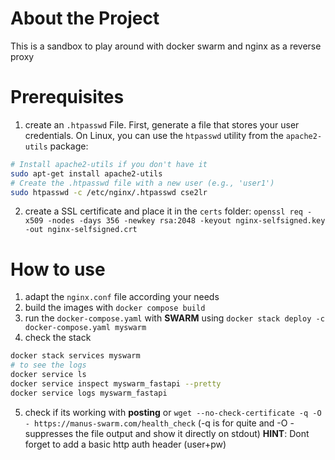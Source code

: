 



# About the Project

This is a sandbox to play around with docker swarm and nginx as a reverse proxy


# Prerequisites

1) create  an `.htpasswd` File. First, generate a file that stores your user credentials. On Linux, you can use the `htpasswd` utility from the `apache2-utils` package:
```bash
# Install apache2-utils if you don't have it 
sudo apt-get install apache2-utils  
# Create the .htpasswd file with a new user (e.g., 'user1') 
sudo htpasswd -c /etc/nginx/.htpasswd cse2lr
```
2) create a SSL certificate and place it in the `certs` folder:
`openssl req -x509 -nodes -days 356 -newkey rsa:2048 -keyout nginx-selfsigned.key -out nginx-selfsigned.crt`


# How to use

1) adapt the `nginx.conf` file according your needs
2) build the images with `docker compose build`
3) run the `docker-compose.yaml` with **SWARM** using `docker stack deploy -c docker-compose.yaml myswarm`
4) check the stack
```bash
docker stack services myswarm
# to see the logs
docker service ls
docker service inspect myswarm_fastapi --pretty
docker service logs myswarm_fastapi
```
5) check if its working with **posting** or `wget --no-check-certificate -q -O - https://manus-swarm.com/health_check` (-q is for quite and -O - suppresses the file output and show it directly on stdout)
**HINT**: Dont forget to add a basic http auth header (user+pw)